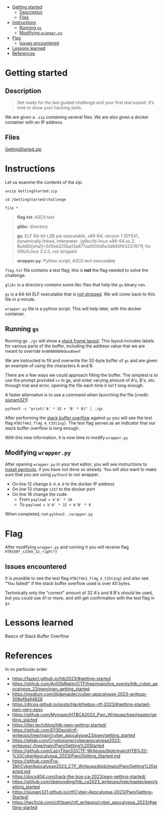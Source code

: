 - [Getting started](#getting-started)
  - [Description](#description)
  - [Files](#files)
- [Instructions](#instructions)
  - [Running `gs`](#running-gs)
  - [Modifying `wrapper.py`](#modifying-wrapperpy)
- [Flag](#flag)
  - [Issues encountered](#issues-encountered)
- [Lessons learned](#lessons-learned)
- [References](#references)

# Getting started
## Description

> Get ready for the last guided challenge and your first real exploit. It’s time to show your hacking skills.

We are given a `.zip` containing several files. We are also given a docker container with an IP address.

## Files

[GettingStarted.zip](/Pwn/Getting-Started/GettingStarted.zip)

# Instructions

Let us examine the contents of the zip.

`unzip GettingStarted.zip`

`cd /GettingStarted/challenge`

`file *`

> **flag.txt**:   ASCII text
> 
> **glibc**:      directory
> 
> **gs**:         ELF 64-bit LSB pie executable, x86-64, version 1 (SYSV), dynamically linked, interpreter ./glibc/ld-linux-x86-64.so.2, BuildID[sha1]=505eb225ba13a677aa5f00d5e3d840f63237871f, for GNU/Linux 3.2.0, not stripped
> 
> **wrapper.py**: Python script, ASCII text executable

`flag.txt` file contains a test flag; this is **not** the flag needed to solve the challenge.

`glibc` is a directory contains some libc files that help the `gs` binary run.

`gs` is a 64-bit ELF executable that is [not stripped](https://unix.stackexchange.com/a/2972). We will come back to this file in a minute.

`wrapper.py` file is a python script. This will help later, with the docker container.

## Running `gs`

Running gs `./gs` will show a [stack frame layout](https://en.wikipedia.org/wiki/Call_stack). This layout includes labels for various parts of the buffer, including the address value that we are meant to override `0x00000000deadbeef`

We are instructed to fill and overwrite the 32-byte buffer of `gs` and are given an example of using the characters A and B.

There are a few ways we could approach filling the buffer. The simplest is to use the prompt provided `>>` in gs, and enter varying amount of A's, B's, etc. through trial and error, opening the file each time it isn't long enough.

A faster alternative is to use a command when launching the file (credit: [siunam321](https://siunam321.github.io/ctf/Cyber-Apocalypse-2023/Pwn/Getting-Started/))

`python3 -c "print('A' * 32 + 'B' * 8)" | ./gs`

After performing the [stack buffer overflow](https://en.wikipedia.org/wiki/Stack_buffer_overflow) against `gs` you will see the test flag `HTB{f4k3_fl4g_4_t35t1ng}`. The test flag serves as an indicator that our stack buffer overflow is long enough.

With this new information, it is now time to modify `wrapper.py`

## Modifying `wrapper.py`

After opening `wrapper.py` in your text editor, you will see instructions to [install pwntools](https://docs.pwntools.com/en/stable/install.html), if you have not done so already. You will also want to make sure that you are using `python3` to run wrapper.

* On line 12 change `0.0.0.0` to the docker IP address
* On line 13 change `1337` to the docker port
* On line 18 change the code
  * From `payload = b'A' * 10`
  * To `payload = b'A' * 32 + b'B' * 8`

When completed, run `python3 ./wrapper.py`

# Flag

After modifying `wrapper.py` and running it you will receive flag `HTB{b0f_s33m5_3z_r1ght?}`

## Issues encountered

It is possible to see the test flag `HTB{f4k3_fl4g_4_t35t1ng}` and *also* see "You failed!" if the stack buffer overflow used is over 40 bytes.

Technically only the "correct" amount of 32 A's and 8 B's *should* be used, but you could use 41 or more, and still get confirmation with the test flag in `gs`.

# Lessons learned

Basics of Stack Buffer Overflow 

# References

In no particular order

* https://fazect.github.io/htb2023/#getting-started
* https://github.com/An00bRektn/CTF/tree/main/live_events/htb_cyber_apocalypse_23/pwn/pwn_getting_started
* https://medium.com/@damaidec/cyber-apocalypse-2023-writeup-308ef9a94828
* https://4trxia.github.io/posts/Hackthebox-ctf-2023/#getting-started-pwn-very-easy
* https://github.com/Mymaqn/HTBCA2023_Pwn_Writeups/tree/master/getting_started
* https://ilter.tech/blog/htb-pwn-getting-started/
* https://github.com/D13David/ctf-writeups/tree/main/cyber_apocalypse23/pwn/getting_started
* https://gitlab.com/Cryptopone/cyberapocalypse2023-writeups/-/tree/main/Pwn/Getting%20Started
* https://github.com/LazyTitan33/CTF-Writeups/blob/main/HTB%20-%20CyberApocalypse_2023/Pwn/Getting_Started.md
* https://github.com/Fra-SM/CyberApocalypse2023_CTF_Writeups/blob/main/Pwn/Getting%20started.md
* https://docs404.com/hack-the-box-ca-2023/pwn-getting-started/
* https://github.com/sbencoding/htb_ca2023_writeups/tree/master/pwn/getting_started
* https://siunam321.github.io/ctf/Cyber-Apocalypse-2023/Pwn/Getting-Started/
* https://twc1rcle.com/ctf/team/ctf_writeups/cyber_apocalypse_2023/#getting-started